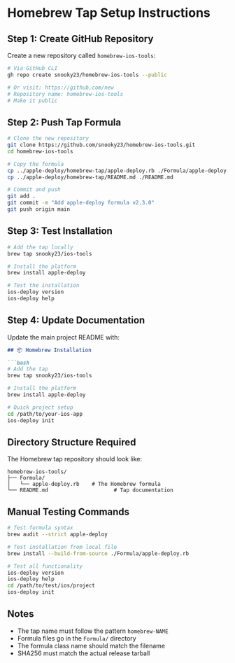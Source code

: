 # Homebrew Tap Setup Instructions

## Step 1: Create GitHub Repository

Create a new repository called `homebrew-ios-tools`:

```bash
# Via GitHub CLI
gh repo create snooky23/homebrew-ios-tools --public

# Or visit: https://github.com/new
# Repository name: homebrew-ios-tools
# Make it public
```

## Step 2: Push Tap Formula

```bash
# Clone the new repository
git clone https://github.com/snooky23/homebrew-ios-tools.git
cd homebrew-ios-tools

# Copy the formula
cp ../apple-deploy/homebrew-tap/apple-deploy.rb ./Formula/apple-deploy.rb
cp ../apple-deploy/homebrew-tap/README.md ./README.md

# Commit and push
git add .
git commit -m "Add apple-deploy formula v2.3.0"
git push origin main
```

## Step 3: Test Installation

```bash
# Add the tap locally
brew tap snooky23/ios-tools

# Install the platform
brew install apple-deploy

# Test the installation
ios-deploy version
ios-deploy help
```

## Step 4: Update Documentation

Update the main project README with:

```markdown
## 📦 Homebrew Installation

```bash
# Add the tap
brew tap snooky23/ios-tools

# Install the platform
brew install apple-deploy

# Quick project setup
cd /path/to/your-ios-app
ios-deploy init
```

## Directory Structure Required

The Homebrew tap repository should look like:

```
homebrew-ios-tools/
├── Formula/
│   └── apple-deploy.rb    # The Homebrew formula
└── README.md                     # Tap documentation
```

## Manual Testing Commands

```bash
# Test formula syntax
brew audit --strict apple-deploy

# Test installation from local file
brew install --build-from-source ./Formula/apple-deploy.rb

# Test all functionality
ios-deploy version
ios-deploy help
cd /path/to/test/ios/project
ios-deploy init
```

## Notes

- The tap name must follow the pattern `homebrew-NAME`
- Formula files go in the `Formula/` directory
- The formula class name should match the filename
- SHA256 must match the actual release tarball
